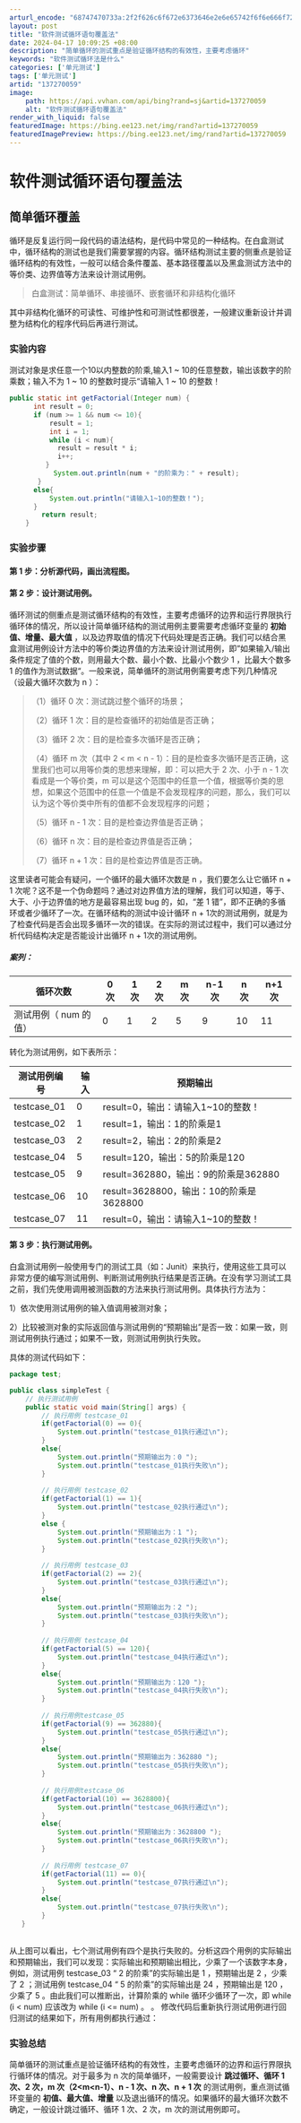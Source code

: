 ```yaml
---
arturl_encode: "68747470733a:2f2f626c6f672e6373646e2e6e65742f6f6e666f726765742f:61727469636c652f64657461696c732f313337323730303539"
layout: post
title: "软件测试循环语句覆盖法"
date: 2024-04-17 10:09:25 +08:00
description: "简单循环的测试重点是验证循环结构的有效性，主要考虑循环"
keywords: "软件测试循环法是什么"
categories: ['单元测试']
tags: ['单元测试']
artid: "137270059"
image:
    path: https://api.vvhan.com/api/bing?rand=sj&artid=137270059
    alt: "软件测试循环语句覆盖法"
render_with_liquid: false
featuredImage: https://bing.ee123.net/img/rand?artid=137270059
featuredImagePreview: https://bing.ee123.net/img/rand?artid=137270059
---
```


# 软件测试循环语句覆盖法

## 简单循环覆盖

循环是反复运行同一段代码的语法结构，是代码中常见的一种结构。在白盒测试中，循环结构的测试也是我们需要掌握的内容。循环结构测试主要的侧重点是验证循环结构的有效性，一般可以结合条件覆盖、基本路径覆盖以及黑盒测试方法中的等价类、边界值等方法来设计测试用例。

> 白盒测试：简单循环、串接循环、嵌套循环和非结构化循环

其中非结构化循环的可读性、可维护性和可测试性都很差，一般建议重新设计并调整为结构化的程序代码后再进行测试。

### 实验内容

测试对象是求任意一个10以内整数的阶乘,输入1 ~ 10的任意整数，输出该数字的阶乘数；输入不为 1 ~ 10 的整数时提示“请输入 1 ~ 10 的整数！

```java
public static int getFactorial(Integer num) {  
      int result = 0; 
      if (num >= 1 && num <= 10){
          result = 1; 
          int i = 1;
          while (i < num){
            result = result * i; 
            i++;
         }
           System.out.println(num + "的阶乘为：" + result);       
       }
      else{
          System.out.println("请输入1~10的整数！"); 
      }   
        return result;
    }
```

### 实验步骤

#### 第 1 步：分析源代码，画出流程图。

#### 第 2 步：设计测试用例。

循环测试的侧重点是测试循环结构的有效性，主要考虑循环的边界和运行界限执行循环体的情况，所以设计简单循环结构的测试用例主要需要考虑循环变量的
**初始值、增量、最大值**
，以及边界取值的情况下代码处理是否正确。我们可以结合黑盒测试用例设计方法中的等价类边界值的方法来设计测试用例，即”如果输入/输出条件规定了值的个数，则用最大个数、最小个数、比最小个数少 1 ，比最大个数多 1 的值作为测试数据“。一般来说，简单循环的测试用例需要考虑下列几种情况（设最大循环次数为 n ）：

> （1）循环 0 次：测试跳过整个循环的场景；
>
> （2）循环 1 次：目的是检查循环的初始值是否正确；
>
> （3）循环 2 次：目的是检查多次循环是否正确；
>
> （4）循环 m 次（其中 2 < m < n - 1）：目的是检查多次循环是否正确，这里我们也可以用等价类的思想来理解，即：可以把大于 2 次、小于 n - 1 次看成是一个等价类，m 可以是这个范围中的任意一个值，根据等价类的思想，如果这个范围中的任意一个值是不会发现程序的问题，那么，我们可以认为这个等价类中所有的值都不会发现程序的问题；
>
> （5）循环 n - 1 次：目的是检查边界值是否正确；
>
> （6）循环 n 次：目的是检查边界值是否正确；
>
> （7）循环 n + 1 次：目的是检查边界值是否正确。

这里读者可能会有疑问，一个循环的最大循环次数是 n ，我们要怎么让它循环 n + 1 次呢？这不是一个伪命题吗？通过对边界值方法的理解，我们可以知道，等于、大于、小于边界值的地方是最容易出现 bug 的，如，“差 1 错”，即不正确的多循环或者少循环了一次。在循环结构的测试中设计循环 n + 1次的测试用例，就是为了检查代码是否会出现多循环一次的错误。在实际的测试过程中，我们可以通过分析代码结构决定是否能设计出循环 n + 1次的测试用例。

##### 案列：

| 循环次数 | 0 次 | 1 次 | 2 次 | m 次 | n-1 次 | n 次 | n+1 次 |
| --- | --- | --- | --- | --- | --- | --- | --- |
| 测试用例（ num 的值） | 0 | 1 | 2 | 5 | 9 | 10 | 11 |

转化为测试用例，如下表所示：

| 测试用例编号 | 输入 | 预期输出 |
| --- | --- | --- |
| testcase_01 | 0 | result=0，输出：请输入1~10的整数！ |
| testcase_02 | 1 | result=1，输出：1的阶乘是1 |
| testcase_03 | 2 | result=2，输出：2的阶乘是2 |
| testcase_04 | 5 | result=120，输出：5的阶乘是120 |
| testcase_05 | 9 | result=362880，输出：9的阶乘是362880 |
| testcase_06 | 10 | result=3628800，输出：10的阶乘是3628800 |
| testcase_07 | 11 | result=0，输出：请输入1~10的整数！ |

#### 第 3 步：执行测试用例。

白盒测试用例一般使用专门的测试工具（如：Junit）来执行，使用这些工具可以非常方便的编写测试用例、判断测试用例执行结果是否正确。在没有学习测试工具之前，我们先使用调用被测函数的方法来执行测试用例。具体执行方法为：

1）依次使用测试用例的输入值调用被测对象；

2）比较被测对象的实际返回值与测试用例的“预期输出”是否一致：如果一致，则测试用例执行通过；如果不一致，则测试用例执行失败。

具体的测试代码如下：

```java
package test;

public class simpleTest {
    // 执行测试用例
    public static void main(String[] args) {
        // 执行用例 testcase_01
        if(getFactorial(0) == 0){
            System.out.println("testcase_01执行通过\n");
        }
        else{
            System.out.println("预期输出为：0 ");
            System.out.println("testcase_01执行失败\n");
        }
        
        // 执行用例 testcase_02
        if(getFactorial(1) == 1){
            System.out.println("testcase_02执行通过\n");
        }
        else {
            System.out.println("预期输出为：1 ");
            System.out.println("testcase_02执行失败\n");
        }
        
        // 执行用例 testcase_03
        if(getFactorial(2) == 2){
            System.out.println("testcase_03执行通过\n");
        }
        else{
            System.out.println("预期输出为：2 ");
            System.out.println("testcase_03执行失败\n");
        }
        
        // 执行用例 testcase_04
        if(getFactorial(5) == 120){
            System.out.println("testcase_04执行通过\n");
        }
        else{
            System.out.println("预期输出为：120 ");
            System.out.println("testcase_04执行失败\n");
        }
        
        // 执行用例testcase_05
        if(getFactorial(9) == 362880){
            System.out.println("testcase_05执行通过\n");
        }
        else{
            System.out.println("预期输出为：362880 ");
            System.out.println("testcase_05执行失败\n");
        }
        
        // 执行用例testcase_06
        if(getFactorial(10) == 3628800){
            System.out.println("testcase_06执行通过\n");
        }
        else{
            System.out.println("预期输出为：3628800 ");
            System.out.println("testcase_06执行失败\n");
        }
        
        // 执行用例 testcase_07
        if(getFactorial(11) == 0){
            System.out.println("testcase_07执行通过\n");
        }
        else{
            System.out.println("testcase_07执行失败\n");
        }
   }
    

```

从上图可以看出，七个测试用例有四个是执行失败的。分析这四个用例的实际输出和预期输出，我们可以发现：实际输出和预期输出相比，少乘了一个该数字本身，例如，测试用例 testcase_03 “ 2 的阶乘”的实际输出是 1 ，预期输出是 2 ，少乘了 2 ；测试用例 testcase_04 “ 5 的阶乘”的实际输出是 24 ，预期输出是 120 ，少乘了 5 。由此我们可以推断出，计算阶乘的 while 循环少循环了一次，即 while (i < num) 应该改为 while (i <= num) 。 。 修改代码后重新执行测试用例进行回归测试的结果如下，所有用例都执行通过：

### 实验总结

简单循环的测试重点是验证循环结构的有效性，主要考虑循环的边界和运行界限执行循环体的情况。对于最多为 n 次的简单循环，一般需要设计
**跳过循环、循环 1 次、2 次，m 次（2<m<n-1）、n - 1 次、n 次、n + 1 次**
的测试用例，重点测试循环变量的
**初值、最大值、增量**
以及退出循环的情况。如果循环的最大循环次数不确定，一般设计跳过循环、循环 1 次、2 次，m 次的测试用例即可。

###